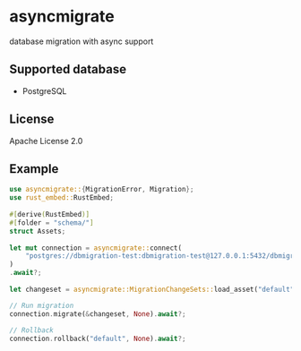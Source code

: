 # asyncmigrate
database migration with async support

## Supported database
* PostgreSQL

## License
Apache License 2.0

## Example

```rust
use asyncmigrate::{MigrationError, Migration};
use rust_embed::RustEmbed;
 
#[derive(RustEmbed)]
#[folder = "schema/"]
struct Assets;
 
let mut connection = asyncmigrate::connect(
    "postgres://dbmigration-test:dbmigration-test@127.0.0.1:5432/dbmigration-test",
)
.await?;
 
let changeset = asyncmigrate::MigrationChangeSets::load_asset("default", Assets)?;

// Run migration
connection.migrate(&changeset, None).await?;
 
// Rollback
connection.rollback("default", None).await?;
```